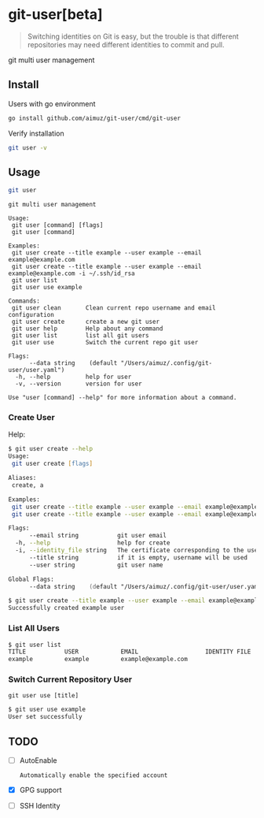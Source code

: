 # git-user[beta]

> Switching identities on Git is easy, but the trouble is that different repositories may need different identities to commit and pull.

git multi user management

## Install

Users with go environment

```zsh
go install github.com/aimuz/git-user/cmd/git-user
```

Verify installation

```zsh
git user -v
```

## Usage

```zsh
git user
```

```text
git multi user management

Usage:
 git user [command] [flags]
 git user [command]

Examples:
 git user create --title example --user example --email example@example.com
 git user create --title example --user example --email example@example.com -i ~/.ssh/id_rsa
 git user list
 git user use example

Commands:
 git user clean       Clean current repo username and email configuration
 git user create      create a new git user
 git user help        Help about any command
 git user list        list all git users
 git user use         Switch the current repo git user

Flags:
      --data string    (default "/Users/aimuz/.config/git-user/user.yaml")
  -h, --help          help for user
  -v, --version       version for user

Use "user [command] --help" for more information about a command.

```

### Create User

Help:

```zsh
$ git user create --help 
Usage:
 git user create [flags]

Aliases:
 create, a

Examples:
 git user create --title example --user example --email example@example.com
 git user create --title example --user example --email example@example.com -i ~/.ssh/id_rsa

Flags:
      --email string           git user email
  -h, --help                   help for create
  -i, --identity_file string   The certificate corresponding to the user. If it is blank, the default value will be used
      --title string           if it is empty, username will be used
      --user string            git user name

Global Flags:
      --data string    (default "/Users/aimuz/.config/git-user/user.yaml")
```

```zsh
$ git user create --title example --user example --email example@example.com
Successfully created example user
```

### List All Users

```zsh
$ git user list                                                             
TITLE           USER            EMAIL                   IDENTITY FILE   GPG KEY  
example         example         example@example.com     
```

### Switch Current Repository User

`git user use [title]`

```zsh
$ git user use example 
User set successfully
```

## TODO

- [ ] AutoEnable

      Automatically enable the specified account
- [x] GPG support
- [ ] SSH Identity
